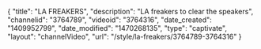{
    "title": "LA FREAKERS",
    "description": "LA freakers to clear the speakers",
    "channelid": "3764789",
    "videoid": "3764316",
    "date_created": "1409952799",
    "date_modified": "1470268135",
    "type": "captivate",
    "layout": "channelVideo",
    "url": "\/style\/la-freakers\/3764789-3764316"
}